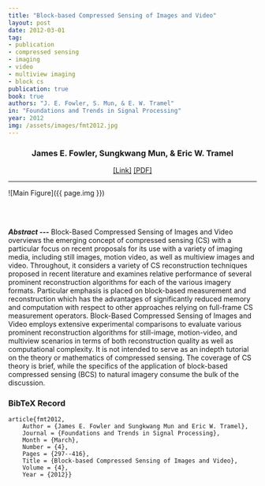 ```yaml
---
title: "Block-based Compressed Sensing of Images and Video"
layout: post
date: 2012-03-01
tag: 
- publication
- compressed sensing
- imaging
- video
- multiview imaging
- block cs
publication: true
book: true
authors: "J. E. Fowler, S. Mun, & E. W. Tramel"
in: "Foundations and Trends in Signal Processing"
year: 2012
img: /assets/images/fmt2012.jpg
---
```


<div align="center">
<h3>James E. Fowler, Sungkwang Mun, & Eric W. Tramel</h3>
<a href="http://www.nowpublishers.com/article/Details/SIG-033">[Link]</a>
<a href="http://my.ece.msstate.edu/faculty/fowler/Publications/Papers/FMT2012.pdf">[PDF]</a>
</div>

- - -

![Main Figure]({{ page.img }})
<!-- <figcaption class="caption">
caption
</figcaption> -->

<br><br>

***Abstract ---*** Block-Based Compressed Sensing of Images and Video overviews the emerging concept of compressed sensing (CS) with a particular focus on recent proposals for its use with a variety of imaging media, including still images, motion video, as well as multiview images and video. Throughout, it considers a variety of CS reconstruction techniques proposed in recent literature and examines relative performance of several prominent reconstruction algorithms for each of the various imagery formats. Particular emphasis is placed on block-based measurement and reconstruction which has the advantages of significantly reduced memory and computation with respect to other approaches relying on full-frame CS measurement operators. Block-Based Compressed Sensing of Images and Video employs extensive experimental comparisons to evaluate various prominent reconstruction algorithms for still-image, motion-video, and multiview scenarios in terms of both reconstruction quality as well as computational complexity. It is not intended to serve as an indepth tutorial on the theory or mathematics of compressed sensing. The coverage of CS theory is brief, while the specifics of the application of block-based compressed sensing (BCS) to natural imagery consume the bulk of the discussion.

### BibTeX Record
```
article{fmt2012,
    Author = {James E. Fowler and Sungkwang Mun and Eric W. Tramel},
    Journal = {Foundations and Trends in Signal Processing},
    Month = {March},
    Number = {4},
    Pages = {297--416},
    Title = {Block-based Compressed Sensing of Images and Video},
    Volume = {4},
    Year = {2012}}
```